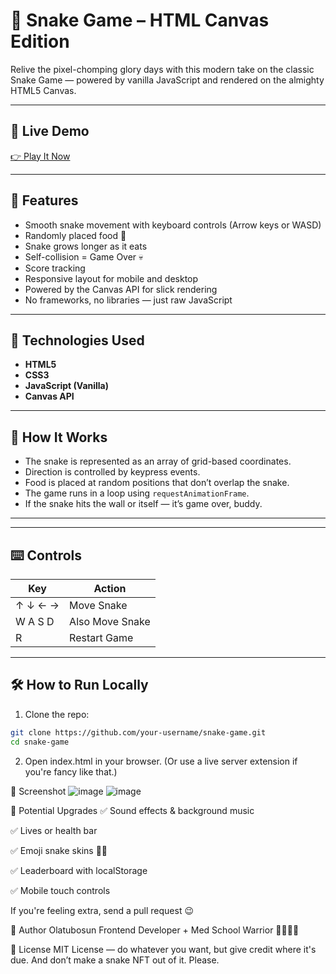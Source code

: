 # 🐍 Snake Game – HTML Canvas Edition

Relive the pixel-chomping glory days with this modern take on the classic Snake Game — powered by vanilla JavaScript and rendered on the almighty HTML5 Canvas.

---

## 🚀 Live Demo

[👉 Play It Now](snake-eight-kappa.vercel.app)

---

## 🎯 Features

- Smooth snake movement with keyboard controls (Arrow keys or WASD)
- Randomly placed food 🍎
- Snake grows longer as it eats
- Self-collision = Game Over 💀
- Score tracking
- Responsive layout for mobile and desktop
- Powered by the Canvas API for slick rendering
- No frameworks, no libraries — just raw JavaScript

---

## 🧩 Technologies Used

- **HTML5**
- **CSS3**
- **JavaScript (Vanilla)**
- **Canvas API**

---

## 🧠 How It Works

- The snake is represented as an array of grid-based coordinates.
- Direction is controlled by keypress events.
- Food is placed at random positions that don’t overlap the snake.
- The game runs in a loop using `requestAnimationFrame`.
- If the snake hits the wall or itself — it’s game over, buddy.

---


---

## ⌨️ Controls

| Key        | Action         |
|------------|----------------|
| ↑ ↓ ← →    | Move Snake     |
| W A S D    | Also Move Snake|
| R          | Restart Game   |

---

## 🛠 How to Run Locally

1. Clone the repo:

```bash
git clone https://github.com/your-username/snake-game.git
cd snake-game
```
2. Open index.html in your browser.
(Or use a live server extension if you're fancy like that.)

📸 Screenshot
![image](https://github.com/user-attachments/assets/e15e69ef-04a1-4120-9f4b-da4e803dc4b4)
![image](https://github.com/user-attachments/assets/f8ad8a88-b317-4721-bfe2-987a35b24c21)

🧃 Potential Upgrades
✅ Sound effects & background music

✅ Lives or health bar

✅ Emoji snake skins 🐍🔥

✅ Leaderboard with localStorage

✅ Mobile touch controls

If you're feeling extra, send a pull request 😉

👤 Author
Olatubosun
Frontend Developer + Med School Warrior 💉👨🏽‍💻

📜 License
MIT License — do whatever you want, but give credit where it's due.
And don’t make a snake NFT out of it. Please.


